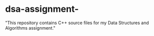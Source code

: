# dsa-assignment-
"This repository contains C++ source files for my Data Structures and Algorithms assignment."

